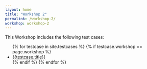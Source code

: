 ```yaml
---
layout: home
title: "Workshop 2"
permalink: /workshop-2/
workshop: workshop-2
---
```

This Workshop includes the following test cases:
<ul>
{% for testcase in site.testcases %}
        {% if testcase.workshop == page.workshop %}
        <li><a href="{{ testcase.url | prepend: site.baseurl }}">{{testcase.title}}</a></li>
        {% endif %}
{% endfor %}
</ul>